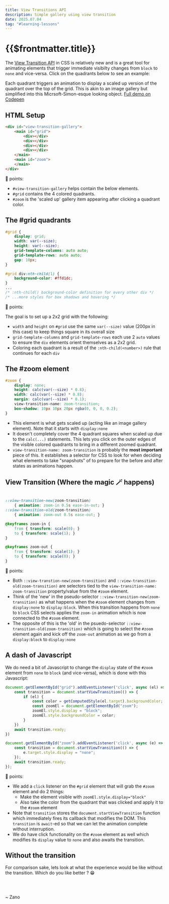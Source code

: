 ```yaml
---
title: View Transitions API
description: Simple gallery using view transition
date: 2025.07.04
tag: "#learning-lessons"
---
```


# {{$frontmatter.title}}

<Badge :text="$frontmatter.date" />
<Badge :text="$frontmatter.tag" />

The [View Transition API](https://developer.mozilla.org/en-US/docs/Web/CSS/::view-transition) in CSS is relatively new and is a great tool for animating elements that trigger immediate visibilty changes from `block` to `none` and vice-versa. Click on the quadrants below to see an example:

<ViewTransitionGallery style="margin-bottom:2rem"/>

Each quadrant triggers an animation to display a scaled up version of the quadrant over the top of the grid. This is akin to an image gallery but simplified into this Micrsoft-Simon-esque looking object. [Full demo on Codepen](https://codepen.io/_zan0/pen/QwbdvxM)

## HTML Setup

```HTML
<div id="view-transition-gallery">
    <main id="grid">
        <div></div>
        <div></div>
        <div></div>
        <div></div>
    </main>
    <main id="zoom">
    </main>
</div>
```

🔑 points:

- `#view-transition-gallery` helps contain the below elements.
- `#grid` contains the 4 colored quadrants.
- `#zoom` is the 'scaled up' gallery item appearing after clicking a quadrant color.

## The #grid quadrants

```CSS
#grid {
    display: grid;
    width: var(--size);
    height: var(--size);
    grid-template-columns: auto auto;
    grid-template-rows: auto auto;
    gap: 10px;
}

#grid div:nth-child(1) {
    background-color: #ffd1dc;
}
...
/* :nth-child() background-color definition for every other div */
/* ...more styles for box shadows and hovering */
```

🔑 points:

The goal is to set up a 2x2 grid with the following:

- `width` and `height` on `#grid` use the same `var(--size)` value (200px in this case) to keep things square in its overall size
- `grid-template-columns` and `grid-template-rows` each use 2 `auto` values to ensure the `div` elements orient themselves as a 2x2 grid.
- Coloring each quadrant is a result of the `:nth-child(<number>)` rule that continues for each `div`

## The #zoom element

```CSS
#zoom {
    display: none;
    height: calc(var(--size) * 0.8);
    width: calc(var(--size) * 0.8);
    margin: calc(var(--size) * 0.1);
    view-transition-name: zoom-transition;
    box-shadow: 10px 10px 20px rgba(0, 0, 0, 0.2);
}
```

- This element is what gets scaled up (acting like an image gallery element). Note that it starts with `display:none`
- It doesn't completely cover the 4 quadrant squares when scaled up due to the `calc(...)` statements. This lets you click on the outer edges of the visible colored quadrants to bring in a different zoomed quadrant.
- `view-transition-name: zoom-transition` is probably the **most important** piece of this. It establishes a selector for CSS to look for when deciding what elements to take "snapshots" of to prepare for the before and after states as animations happen.

## View Transition (Where the magic 🪄 happens)

```CSS

::view-transition-new(zoom-transition)
    { animation: zoom-in 0.5s ease-in-out; }
::view-transition-old(zoom-transition)
    { animation: zoom-out 0.5s ease-out; }

@keyframes zoom-in {
    from { transform: scale(0); }
    to { transform: scale(1); }
}

@keyframes zoom-out {
    from { transform: scale(1); }
    to { transform: scale(0); }
}
```

🔑 points:

- Both `::view-transtion-new(zoom-transition)` and `::view-transition-old(zoom-transition)` are selectors tied to the `view-transition-name: zoom-transition` property/value from the `#zoom` element.
- Think of the 'new' in the pseudo-selector `::view-transition-new(zoom-transition)` as what happens when the `#zoom` element changes from `display:none` to `display:block`. When this transition happens from `none` to `block` CSS selects applies the `zoom-in` animation which is now connected to the `#zoom` element.
- The opposite of this is the 'old' in the psuedo-selector `::view-transition-old(zoom-transition)` which is going to select the `#zoom` element again and kick off the `zoom-out` animation as we go from a `display:block` to `display:none`

## A dash of Javascript

We do need a bit of Javascript to change the `display` state of the `#zoom` element from `none` to `block` (and vice-versa), which is done with this Javascript:

```Javascript
document.getElementById("grid").addEventListener('click', async (el) => {
    const transition = document.startViewTransition(() => {
        if (el) {
            const color = getComputedStyle(el.target).backgroundColor;
            const zoomEl = document.getElementById("zoom");
            zoomEl.style.display = "block";
            zoomEl.style.backgroundColor = color;
        }
    })
    await transition.ready;
})

document.getElementById("zoom").addEventListener('click', async (e) => {
    const transition = document.startViewTransition(() => {
        e.target.style.display = "none";
    });
    await transition.ready;
});

```

🔑 points:

- We add a `click` listener on the `#grid` element that will grab the `#zoom` element and do 2 things:
  - Make the element visible with `zoomEl.style.display="block"`
  - Also take the color from the quadrant that was clicked and apply it to the `#zoom` element
- Note that `transition` stores the `document.startViewTransition` function which immediately fires its callback that modifies the DOM. This `transition` is `await`-ed so that we can let the animation complete without interruption.
- We do have click functionality on the `#zoom` element as well which modifies its `display` value to `none` and also awaits the transition.

## Without the transition

For comparison sake, lets look at what the experience would be like without the transition. Which do you like better ? 😁

<style>
    #crossfade #zoom{
        view-transition-name: none;
    }
</style>
<div style="display:flex;gap:2rem">
    <div id="crossfade" >
        <ViewTransitionGallery style="margin-bottom:2rem"/>
    </div>
    <ViewTransitionGallery style="margin-bottom:2rem"/>
</div>

<!-- If you didn't have the `view-transition-name` property on the `#zoom` element, by default the `startViewTransitions` will actually support a default 'crossfade'. As demonstration below on the left we have what would happen if you remove `view-transition-name` from this entire setup so you can see the 'crossfade'

If you apply this techinque to the root element of your pages you could in essence have every route switch produce a default crossfade betwen pages. -->

~ Zano
